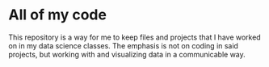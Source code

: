 # All of my code
This repository is a way for me to keep files and projects that I have worked on in my data science classes.  The emphasis is not on coding in said projects, but working with and visualizing data in a communicable way.

